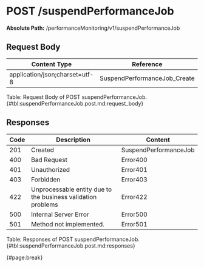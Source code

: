 <!--
    ATTENTION: This file was generated via gradle!
               Do NOT manually edit this file! Any such changes will be overwritten!
-->

# POST /suspendPerformanceJob

**Absolute Path:** /performanceMonitoring/v1/suspendPerformanceJob


## Request Body

| Content Type | Reference |
|--------------|-----------|
| application/json;charset=utf-8 | SuspendPerformanceJob_Create |

Table: Request Body of POST suspendPerformanceJob. {#tbl:suspendPerformanceJob.post.md:request_body}

## Responses

| Code | Description | Content |
|------|-------------|---------|
| 201 | Created | SuspendPerformanceJob |
| 400 | Bad Request | Error400 |
| 401 | Unauthorized | Error401 |
| 403 | Forbidden | Error403 |
| 422 | Unprocessable entity due to the business validation problems | Error422 |
| 500 | Internal Server Error | Error500 |
| 501 | Method not implemented. | Error501 |

Table: Responses of POST suspendPerformanceJob. {#tbl:suspendPerformanceJob.post.md:responses}

{#page:break}

